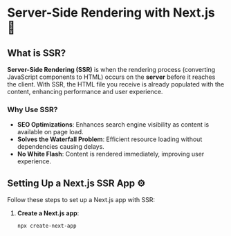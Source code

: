 # Server-Side Rendering with Next.js 🚀

## What is SSR?
**Server-Side Rendering (SSR)** is when the rendering process (converting JavaScript components to HTML) occurs on the **server** before it reaches the client. With SSR, the HTML file you receive is already populated with the content, enhancing performance and user experience.

### Why Use SSR?
- **SEO Optimizations**: Enhances search engine visibility as content is available on page load.
- **Solves the Waterfall Problem**: Efficient resource loading without dependencies causing delays.
- **No White Flash**: Content is rendered immediately, improving user experience.

## Setting Up a Next.js SSR App ⚙️

Follow these steps to set up a Next.js app with SSR:

1. **Create a Next.js app**:
   ```bash
   npx create-next-app
